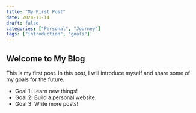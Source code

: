 ```yaml
---
title: "My First Post"
date: 2024-11-14
draft: false
categories: ["Personal", "Journey"]
tags: ["introduction", "goals"]
---
```


## Welcome to My Blog

This is my first post. In this post, I will introduce myself and share some of my goals for the future.

- Goal 1: Learn new things!
- Goal 2: Build a personal website.
- Goal 3: Write more posts!
